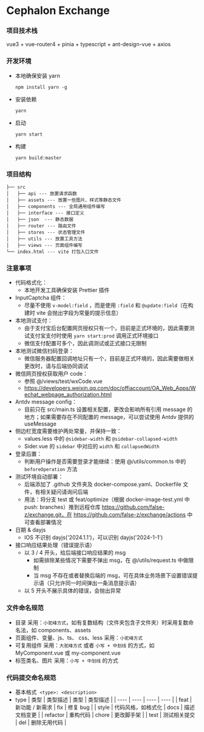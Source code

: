# Cephalon Exchange

### 项目技术栈

vue3 + vue-router4 + pinia + typescript + ant-design-vue + axios

### 开发环境

- 本地确保安装 yarn
  ```
  npm install yarn -g
  ```
- 安装依赖
  ```
  yarn
  ```
- 启动
  ```
  yarn start
  ```
- 构建
  ```
  yarn build:master
  ```

### 项目结构

```
├── src
│   ├── api --- 放置请求函数
│   ├── assets --- 放置一些图片、样式等静态文件
│   ├── components --- 全局通用组件编写
│   ├── interface --- 接口定义
│   ├── json  --- 静态数据
│   ├── router --- 路由文件
│   ├── stores --- 状态管理文件
│   ├── utils --- 放置工具方法
│   ├── views --- 页面组件编写
└── index.html --- vite 打包入口文件
```

### 注意事项

- 代码格式化：
  - 本地开发工具确保安装 Prettier 插件
- InputCaptcha 组件：
  - 尽量不使用 `v-model:field` ，而是使用 `:field` 和 `@update:field`（在构建时 vite 会抛出字段为常量的提示信息）
- 本地测试支付：
  - 由于支付宝后台配置网页授权只有一个，目前是正式环境的，因此需要测试支付宝支付时使用 `yarn start:prod` 调用正式环境接口
  - 微信支付配置可多个，因此调测试或正式接口无限制
- 本地测试微信扫码登录：
  - 微信服务器配置回调地址只有一个，目前是正式环境的，因此需要做相关更改时，请与后端协同调试
- 微信网页授权获取用户 code：
  - 参照 @/views/test/wxCode.vue
  - https://developers.weixin.qq.com/doc/offiaccount/OA_Web_Apps/Wechat_webpage_authorization.html
- Antdv message config：
  - 目前只在 src/main.ts 设置相关配置，更改会影响所有引用 message 的地方；如果需要存在不同配置的 message，可以尝试使用 Antdv 提供的 useMessage
- 侧边栏宽度需要维护两处常量，并保持一致：
  - values.less 中的 `@sidebar-width` 和 `@sidebar-collapsed-width`
  - Sider.vue 的 `sidebar` 中对应的 `width` 和 `collapsedWidth`
- 登录后置：
  - 判断用户操作是否需要登录才能继续：使用 @/utils/common.ts 中的 `beforeOperation` 方法
- 测试环境自动部署：
  - 后端添加了 .github 文件夹及 docker-compose.yaml、Dockerfile 文件，有相关疑问请询问后端
  - 用法：将分支 test 或 feat/optimize（根据 docker-image-test.yml 中 push: branches）推到远程仓库 https://github.com/false-z/exchange.git，在 https://github.com/false-z/exchange/actions 中可查看部署情况
- 日期 & dayjs
  - IOS 不识别 dayjs('2024.1.1')，可以识别 dayjs('2024-1-1')
- 接口响应结果处理（错误提示语）
  - 以 3 / 4 开头，给后端接口响应结果的 msg
    - 如需排除某些情况下需要不弹出 msg，在 @/utils/request.ts 中做限制
    - 当 msg 不存在或者替换后端的 msg，可在具体业务场景下设置错误提示语（只允许同一时间弹出一条消息提示语）
  - 以 5 开头不展示具体的错误，会抛出异常

### 文件命名规范

- 目录
  采用：`小驼峰方式`，如有复数结构（文件夹包含子文件夹）时采用复数命名法，如 components、assets
- 页面组件、变量、js、ts、 css、less
  采用：`小驼峰方式`
- 可复用组件
  采用：`大驼峰方式` 或者 `小写 + 中划线` 的方式，如 MyComponent.vue 或 my-component.vue
- 标签类名、图片
  采用：`小写 + 中划线` 的方式

### 代码提交命名规范

- 基本格式&nbsp;&nbsp;`<type>: <description>`
- type
  | 类型 | 类型描述 | 类型 | 类型描述 |
  | ---- | ---- | ---- | ---- |
  | feat | 新功能 / 新需求 | fix | 修复 bug |
  | style | 代码风格，如格式化 | docs | 描述文档变更 |
  | refactor | 重构代码 | chore | 更改脚手架 |
  | test | 测试相关提交 | del | 删除无用代码 |
